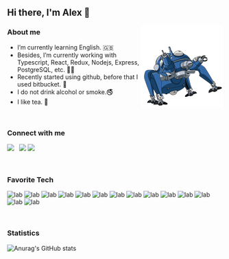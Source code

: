## Hi there, I'm Alex :wave:

<img src='./assets/tachikoma.gif' align='right' >

### About me

- I’m currently learning English. :uk:
- Besides, I’m currently working with Typescript, React, Redux, Nodejs, Express, PostgreSQL, etc. :technologist: 
- Recently started using github, before that I used bitbucket. :eyes:
- I do not drink alcohol or smoke.:no_smoking:
- I like tea. :tea:

<br>

### Connect with me
[<img height="24" style='margin-right: .5rem' src="https://cdn.jsdelivr.net/npm/simple-icons@v5/icons/gmail.svg" />](mailto:olishevskyalex@gmail.com)
[<img height="24" src="https://cdn.jsdelivr.net/npm/simple-icons@v5/icons/linkedin.svg" />]()
[<img height="24" src="https://cdn.jsdelivr.net/npm/simple-icons@v5/icons/linkedin.svg" />](https://leetcode.com/olishevskyalex/)

<br>

### Favorite Tech
![lab](https://img.shields.io/badge/HTML-black?style=for-the-badge&logo=HTML5)
![lab](https://img.shields.io/badge/CSS-black?style=for-the-badge&logo=CSS3)
![lab](https://img.shields.io/badge/Sass-black?style=for-the-badge&logo=Sass)
![lab](https://img.shields.io/badge/JavaScript-black?style=for-the-badge&logo=javascript)
![lab](https://img.shields.io/badge/TypeScript-black?style=for-the-badge&logo=Typescript)
![lab](https://img.shields.io/badge/React-black?style=for-the-badge&logo=react)
![lab](https://img.shields.io/badge/Redux-black?style=for-the-badge&logo=redux)
![lab](https://img.shields.io/badge/Webpack-black?style=for-the-badge&logo=webpack)
![lab](https://img.shields.io/badge/Node.js-black?style=for-the-badge&logo=node.js)
![lab](https://img.shields.io/badge/Express-black?style=for-the-badge&logo=express)
![lab](https://img.shields.io/badge/PostgreSQL-black?style=for-the-badge&logo=PostgreSQL)
![lab](https://img.shields.io/badge/Docker-black?style=for-the-badge&logo=Docker)
![lab](https://img.shields.io/badge/Jest-black?style=for-the-badge&logo=Jest)
![lab](https://img.shields.io/badge/Ubuntu-black?style=for-the-badge&logo=Ubuntu)

<br>

### Statistics

![Anurag's GitHub stats](https://github-readme-stats.vercel.app/api?username=olishevskyalex&show_icons=true&theme=radical&count_private=true&issues_priate=true&include_all_commits=true)
